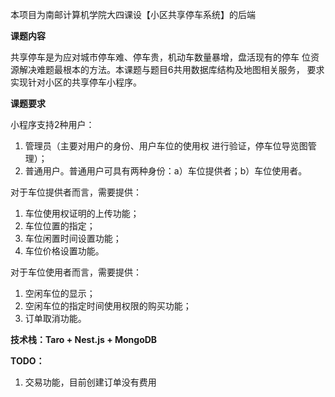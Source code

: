 本项目为南邮计算机学院大四课设【小区共享停车系统】的后端

**课题内容**

共享停车是为应对城市停车难、停车贵，机动车数量暴增，盘活现有的停车
位资源解决难题最根本的方法。本课题与题目6共用数据库结构及地图相关服务，
要求实现针对小区的共享停车小程序。

**课题要求**

小程序支持2种用户：
1. 管理员（主要对用户的身份、用户车位的使用权
进行验证，停车位导览图管理）；
2. 普通用户。普通用户可具有两种身份：a）车位提供者；b）车位使用者。

对于车位提供者而言，需要提供：
  1. 车位使用权证明的上传功能；
  2. 车位位置的指定；
  3. 车位闲置时间设置功能；
  4. 车位价格设置功能。
    

对于车位使用者而言，需要提供：
  1. 空闲车位的显示；
  2. 空闲车位的指定时间使用权限的购买功能；
  3. 订单取消功能。

**技术栈：Taro + Nest.js + MongoDB**

**TODO：**
1. 交易功能，目前创建订单没有费用
